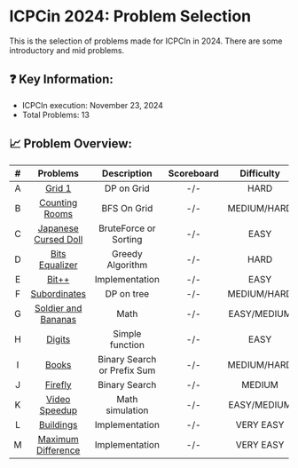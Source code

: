 # ICPCin 2024: Problem Selection
This is the selection of problems made for ICPCIn in 2024. There are some introductory and mid problems.

## ❓ Key Information:

 * ICPCIn execution: November 23, 2024
 * Total Problems: 13

## 📈 Problem Overview:
|   #   |                                    Problems                                     |         Description         | Scoreboard | Difficulty  |
| :---: | :-----------------------------------------------------------------------------: | :-------------------------: | :--------: | :---------: |
|   A   |           [Grid 1](https://atcoder.jp/contests/dp/tasks/dp_h?lang=en)           |         DP on Grid          |    -/-     |    HARD     |
|   B   |             [Counting Rooms](https://cses.fi/problemset/task/1192)              |         BFS On Grid         |    -/-     | MEDIUM/HARD |
|   C   |       [Japanese Cursed Doll](https://vjudge.net/problem/AtCoder-abc363_b)       |    BruteForce or Sorting    |    -/-     |    EASY     |
|   D   |             [Bits Equalizer](https://cses.fi/problemset/task/1192)              |      Greedy Algorithm       |    -/-     |    HARD     |
|   E   |              [Bit++](https://vjudge.net/contest/673106#problem/E)               |       Implementation        |    -/-     |    EASY     |
|   F   |              [Subordinates](https://cses.fi/problemset/task/1674)               |         DP on tree          |    -/-     | MEDIUM/HARD |
|   G   |     [Soldier and Bananas](https://codeforces.com/problemset/problem/546/A)      |            Math             |    -/-     | EASY/MEDIUM |
|   H   |        [Digits](https://open.kattis.com/problems/digits?tab=submissions)        |       Simple function       |    -/-     |    EASY     |
|   I   |              [Books](https://vjudge.net/contest/673106#problem/I)               | Binary Search or Prefix Sum |    -/-     | MEDIUM/HARD |
|   J   |               [Firefly](https://open.kattis.com/problems/firefly)               |        Binary Search        |    -/-     |   MEDIUM    |
|   K   |         [Video Speedup](https://open.kattis.com/problems/videospeedup)          |       Math simulation       |    -/-     | EASY/MEDIUM |
|   L   |     [Buildings](https://atcoder.jp/contests/abc353/tasks/abc353_a?lang=en)      |       Implementation        |    -/-     |  VERY EASY  |
|   M   | [Maximum Difference](https://atcoder.jp/contests/abc102/tasks/abc102_b?lang=en) |       Implementation        |    -/-     |  VERY EASY  |